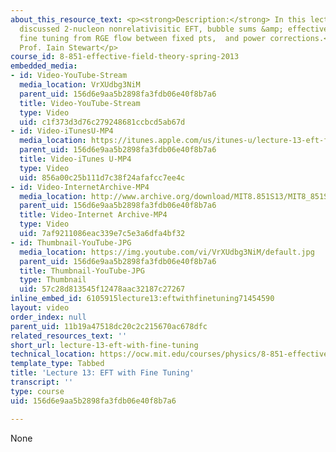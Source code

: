 ```yaml
---
about_this_resource_text: <p><strong>Description:</strong> In this lecture, the professor
  discussed 2-nucleon nonrelativisitic EFT, bubble sums &amp; effective range expansion,
  fine tuning from RGE flow between fixed pts,  and power corrections.</p><p><strong>Instructor:</strong>
  Prof. Iain Stewart</p>
course_id: 8-851-effective-field-theory-spring-2013
embedded_media:
- id: Video-YouTube-Stream
  media_location: VrXUdbg3NiM
  parent_uid: 156d6e9aa5b2898fa3fdb06e40f8b7a6
  title: Video-YouTube-Stream
  type: Video
  uid: c1f373d3d76c279248681ccbcd5ab67d
- id: Video-iTunesU-MP4
  media_location: https://itunes.apple.com/us/itunes-u/lecture-13-eft-fine-tuning/id717384450?i=168722664
  parent_uid: 156d6e9aa5b2898fa3fdb06e40f8b7a6
  title: Video-iTunes U-MP4
  type: Video
  uid: 856a00c25b111d7c38f24afafcc7ee4c
- id: Video-InternetArchive-MP4
  media_location: http://www.archive.org/download/MIT8.851S13/MIT8_851S13_lec13_300k.mp4
  parent_uid: 156d6e9aa5b2898fa3fdb06e40f8b7a6
  title: Video-Internet Archive-MP4
  type: Video
  uid: 7af9211086eac339e7c5e3a6dfa4bf32
- id: Thumbnail-YouTube-JPG
  media_location: https://img.youtube.com/vi/VrXUdbg3NiM/default.jpg
  parent_uid: 156d6e9aa5b2898fa3fdb06e40f8b7a6
  title: Thumbnail-YouTube-JPG
  type: Thumbnail
  uid: 57c28d813545f12478aac32187c27267
inline_embed_id: 6105915lecture13:eftwithfinetuning71454590
layout: video
order_index: null
parent_uid: 11b19a47518dc20c2c215670ac678dfc
related_resources_text: ''
short_url: lecture-13-eft-with-fine-tuning
technical_location: https://ocw.mit.edu/courses/physics/8-851-effective-field-theory-spring-2013/video-lectures/lecture-13-eft-with-fine-tuning
template_type: Tabbed
title: 'Lecture 13: EFT with Fine Tuning'
transcript: ''
type: course
uid: 156d6e9aa5b2898fa3fdb06e40f8b7a6

---
```

None